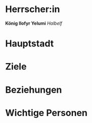 # Herrscher:in
**König Ilofyr Yelumi**
*Halbelf*

# Hauptstadt

# Ziele

# Beziehungen

# Wichtige Personen